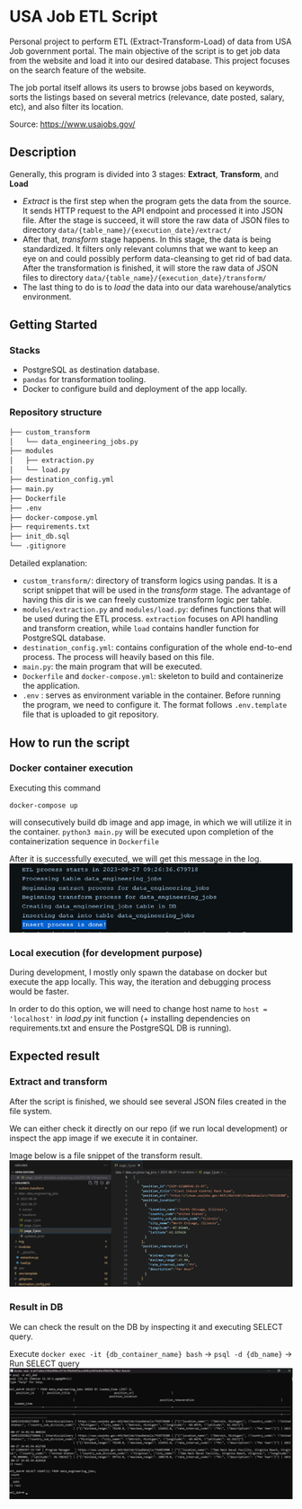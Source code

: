 # USA Job ETL Script

Personal project to perform ETL (Extract-Transform-Load) of data from USA Job government portal. The main objective of the script is to get job data from the website and load it into our desired database. This project focuses on the search feature of the website.

The job portal itself allows its users to browse jobs based on keywords, sorts the listings based on several metrics (relevance, date posted, salary, etc), and also filter its location.

Source: https://www.usajobs.gov/

## Description
Generally, this program is divided into 3 stages: **Extract**, **Transform**, and **Load**
- *Extract* is the first step when the program gets the data from the source. It sends HTTP request to the API endpoint and processed it into JSON file. After the stage is succeed, it will store the raw data of JSON files to directory `data/{table_name}/{execution_date}/extract/`
- After that, *transform* stage happens. In this stage, the data is being standardized. It filters only relevant columns that we want to keep an eye on and could possibly perform data-cleansing to get rid of bad data. After the transformation is finished, it will store the raw data of JSON files to directory `data/{table_name}/{execution_date}/transform/`
- The last thing to do is to *load* the data into our data warehouse/analytics environment.

## Getting Started

### Stacks
- PostgreSQL as destination database.
- `pandas` for transformation tooling.
- Docker to configure build and deployment of the app locally.

### Repository structure
```bash
├── custom_transform
│   └── data_engineering_jobs.py
├── modules
│   ├── extraction.py
│   └── load.py
├── destination_config.yml
├── main.py
├── Dockerfile
├── .env
├── docker-compose.yml
├── requirements.txt
├── init_db.sql
└── .gitignore
```
Detailed explanation:
- `custom_transform/`: directory of transform logics using pandas. It is a script snippet that will be used in the *transform* stage. The advantage of having this dir is we can freely customize transform logic per table.
- `modules/extraction.py` and `modules/load.py`: defines functions that will be used during the ETL process. `extraction` focuses on API handling and transform creation, while `load` contains handler function for PostgreSQL database.
- `destination_config.yml`: contains configuration of the whole end-to-end process. The process will heavily based on this file.
- `main.py`: the main program that will be executed.
- `Dockerfile` and `docker-compose.yml`: skeleton to build and containerize the application.
- `.env` : serves as environment variable in the container. Before running the program, we need to configure it. The format follows `.env.template` file that is uploaded to git repository.

## How to run the script

### Docker container execution
Executing this command
```
docker-compose up
```
will consecutively build db image and app image, in which we will utilize it in the container. `python3 main.py` will be executed upon completion of the containerization sequence in `Dockerfile`

After it is successfully executed, we will get this message in the log.
![Log message upon success](img/image.png)

### Local execution (for development purpose)
During development, I mostly only spawn the database on docker but execute the app locally. This way, the iteration and debugging process would be faster. 

In order to do this option, we will need to change host name to `host = 'localhost'` in *load.py* init function (+ installing dependencies on requirements.txt and ensure the PostgreSQL DB is running).

## Expected result
### Extract and transform
After the script is finished, we should see several JSON files created in the file system.

We can either check it directly on our repo (if we run local development) or inspect the app image if we execute it in container.

Image below is a file snippet of the transform result.
![Sample of transform result](img/image-2.png)

### Result in DB
We can check the result on the DB by inspecting it and executing SELECT query.

Execute `docker exec -it {db_container_name} bash` -> `psql -d {db_name}` -> Run SELECT query
![Query result in DB](img/image-1.png)